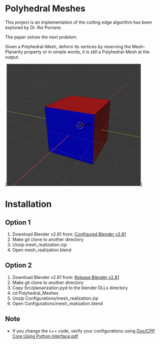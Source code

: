 # Polyhedral Meshes
This project is an implementation of the cutting edge algorithm has been explored by Dr. Roi Porrane.

The paper solves the next problem:

Given a Polyhedral-Mesh, deform its vertices by reserving the Mesh-Planarity property or in simple words, it is still a Polyhedral-Mesh at the output.

[![Simple Polyhendral Mesh](https://github.com/itaycsguy/Polyhedral_Meshes/blob/master/Doc/simple_3D_cube.png)]

# Installation
## Option 1
1. Download Blender v2.81 from: [Configured Blender v2.81](https://drive.google.com/file/d/1YzAvGsdt42E59-3nJJ20zCqAcxGJbPBM/view?usp=sharing)
2. Make git clone to another directory
3. Unzip mesh_realization.zip
4. Open mesh_realization.blend 

## Option 2
1. Download Blender v2.81 from: [Release Blender v2.81](https://www.blender.org/download/releases/2-81/)
2. Make git clone to another directory
3. Copy Src/planarization.pyd to the blender DLLs directory
4. cd Polyhedral_Meshes
5. Unzip Configurations/mesh_realization.zip
6. Open Configurations/mesh_realization.blend

## Note
* If you change the c++ code, verify your configurations using [Doc/CPP Core Using Python Interface.pdf](https://github.com/itaycsguy/Polyhedral_Meshes/blob/master/Doc/CPP%20Core%20Using%20Python%20Interface.pdf)
